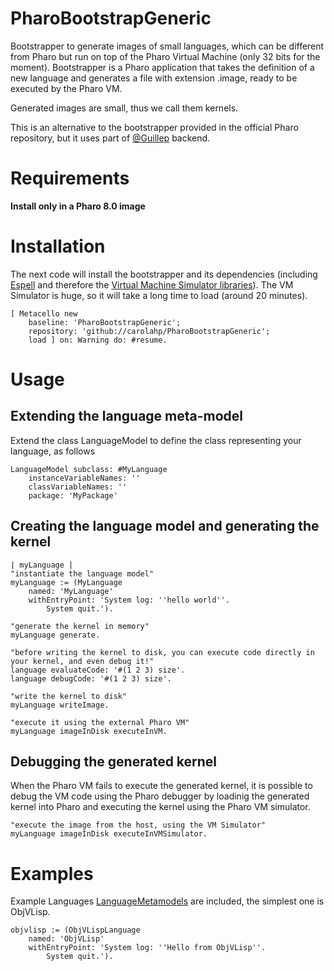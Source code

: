 # PharoBootstrapGeneric
Bootstrapper to generate images of small languages, which can be different from Pharo but run on top of the Pharo Virtual Machine (only 32 bits for the moment).
Bootstrapper is a Pharo application that takes the definition of a new language and generates a file with extension .image, ready to be executed by the Pharo VM.

Generated images are small, thus we call them kernels.


This is an alternative to the bootstrapper provided in the official Pharo repository, but it uses part of [@Guillep](https://github.com/guillep/) backend.

# Requirements
<strong>Install only in a Pharo 8.0 image</strong>

# Installation
The next code will install the bootstrapper and its dependencies (including [Espell](https://github.com/carolahp/espell/) and therefore the [Virtual Machine Simulator libraries](https://github.com/OpenSmalltalk/opensmalltalk-vm)).
The VM Simulator is huge, so it will take a long time to load (around 20 minutes).

```Smalltalk
[ Metacello new
    baseline: 'PharoBootstrapGeneric';
    repository: 'github://carolahp/PharoBootstrapGeneric';
    load ] on: Warning do: #resume.
```
# Usage
## Extending the language meta-model
Extend the class LanguageModel to define the class representing your language, as follows
```Smalltalk
LanguageModel subclass: #MyLanguage
	instanceVariableNames: ''
	classVariableNames: ''
	package: 'MyPackage'
```
## Creating the language model and generating the kernel
```Smalltalk
| myLanguage |
"instantiate the language model"
myLanguage := (MyLanguage 
	named: 'MyLanguage' 
	withEntryPoint: 'System log: ''hello world''. 
        System quit.').

"generate the kernel in memory"
myLanguage generate.

"before writing the kernel to disk, you can execute code directly in your kernel, and even debug it!"
language evaluateCode: '#(1 2 3) size'.
language debugCode: '#(1 2 3) size'.

"write the kernel to disk"
myLanguage writeImage.

"execute it using the external Pharo VM"
myLanguage imageInDisk executeInVM.

```
## Debugging the generated kernel
When the Pharo VM fails to execute the generated kernel, it is possible to debug the VM code using the Pharo debugger by loadinig the generated kernel into Pharo and executing the kernel using the Pharo VM simulator.
```Smalltalk
"execute the image from the host, using the VM Simulator"
myLanguage imageInDisk executeInVMSimulator.
```	

# Examples
Example Languages [LanguageMetamodels](https://github.com/carolahp/LanguageMetamodels) are included, the simplest one is ObjVLisp.
```Smalltalk
objvlisp := (ObjVLispLanguage 
	named: 'ObjVLisp' 
	withEntryPoint: 'System log: ''Hello from ObjVLisp''. 
        System quit.').
```
